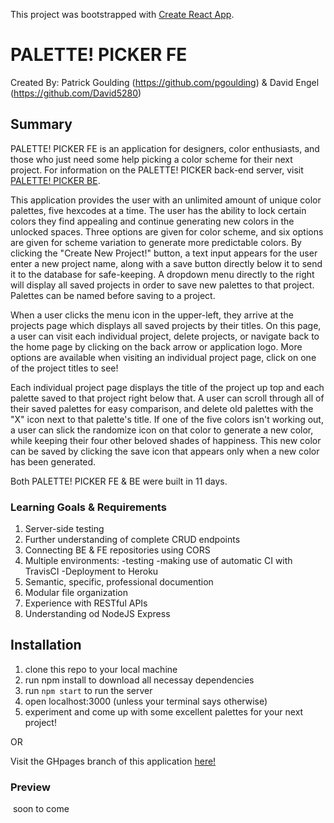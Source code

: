 This project was bootstrapped with [Create React App](https://github.com/facebook/create-react-app).

# PALETTE! PICKER FE

Created By:
Patrick Goulding (https://github.com/pgoulding) & David Engel (https://github.com/David5280)

## Summary

PALETTE! PICKER FE is an application for designers, color enthusiasts, and those who just need some help picking a color scheme for their next project.  For information on the PALETTE! PICKER back-end server, visit [PALETTE! PICKER BE](https://github.com/pgoulding/palette-picker-be).

This application provides the user with an unlimited amount of unique color palettes, five hexcodes at a time.  The user has the ability to lock certain colors they find appealing and continue generating new colors in the unlocked spaces.  Three options are given for color scheme, and six options are given for scheme variation to generate more predictable colors.  By clicking the "Create New Project!" button, a text input appears for the user enter a new project name, along with a save button directly below it to send it to the database for safe-keeping.  A dropdown menu directly to the right will display all saved projects in order to save new palettes to that project.  Palettes can be named before saving to a project.

When a user clicks the menu icon in the upper-left, they arrive at the projects page which displays all saved projects by their titles.  On this page, a user can visit each individual project, delete projects, or navigate back to the home page by clicking on the back arrow or application logo.  More options are available when visiting an individual project page, click on one of the project titles to see!

Each individual project page displays the title of the project up top and each palette saved to that project right below that.  A user can scroll through all of their saved palettes for easy comparison, and delete old palettes with the "X" icon next to that palette's title.  If one of the five colors isn't working out, a user can slick the randomize icon on that color to generate a new color, while keeping their four other beloved shades of happiness.  This new color can be saved by clicking the save icon that appears only when a new color has been generated.  

Both PALETTE! PICKER FE & BE were built in 11 days.

### Learning Goals & Requirements

1.  Server-side testing
2.  Further understanding of complete CRUD endpoints
3.  Connecting BE & FE repositories using CORS
4.  Multiple environments:
  -testing
  -making use of automatic CI with TravisCI
  -Deployment to Heroku
5.  Semantic, specific, professional documention
6.  Modular file organization
7.  Experience with RESTful APIs
8.  Understanding od NodeJS Express


##  Installation

1.  clone this repo to your local machine
2.  run npm install to download all necessay dependencies
3.  run ```npm start``` to run the server
4.  open localhost:3000 (unless your terminal says otherwise)
5.  experiment and come up with some excellent palettes for your next project!

OR

Visit the GHpages branch of this application [here!](https://david5280.github.io/palette-picker-fe/#/palette-picker-fe/)


###  Preview

 ![]() soon to come
